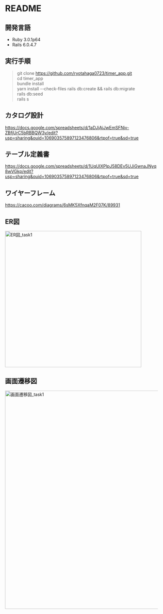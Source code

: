 # README

## 開発言語
- Ruby 3.0.1p64
- Rails 6.0.4.7

## 実行手順
> git clone https://github.com/ryotahaga0723/timer_app.git  
> cd timer_app  
> bundle install  
> yarn install --check-files
> rails db:create && rails db:migrate  
> rails db:seed  
> rails s

## カタログ設計
https://docs.google.com/spreadsheets/d/1aDJjAiJwEmSFNjv-ZBfjUrC5bRBBQW3v/edit?usp=sharing&ouid=106903575897123476806&rtpof=true&sd=true

## テーブル定義書
https://docs.google.com/spreadsheets/d/1UqUIXPlpJ58DEv5UJiGwnaJNyq8wVGkp/edit?usp=sharing&ouid=106903575897123476806&rtpof=true&sd=true

## ワイヤーフレーム
https://cacoo.com/diagrams/6sMK5XfnqaM2F07K/89931

## ER図
<img width="449" alt="ER図_task1" src="https://user-images.githubusercontent.com/102888155/165200825-33f8a19d-e1fe-47e9-8ca1-811e625ad902.png">

## 画面遷移図
<img width="719" alt="画面遷移図_task1" src="https://user-images.githubusercontent.com/102888155/165202001-da4c17fb-fc65-45d3-9c20-492ca751c7fa.png">
